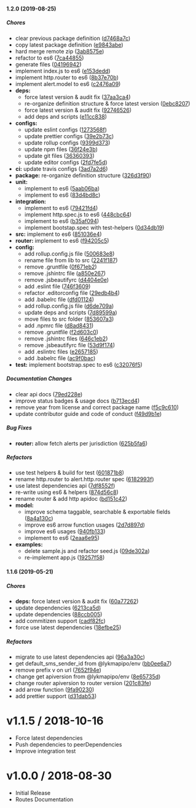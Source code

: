 #### 1.2.0 (2019-08-25)

##### Chores

*  clear previous package definition ([d7468a7c](https://github.com/CodeTanzania/majifix-alert/commit/d7468a7cca94ea9d9426cef8389ac638df7603b9))
*  copy latest package definition ([e9843abe](https://github.com/CodeTanzania/majifix-alert/commit/e9843abeb4bb08c8806c961b954767ac4cffbc81))
*  hard merge remote zip ([3ab8575e](https://github.com/CodeTanzania/majifix-alert/commit/3ab8575e6f2b7b04a6f1331ec4ce7d43bca7d3c8))
*  refactor to es6 ([7ca44855](https://github.com/CodeTanzania/majifix-alert/commit/7ca448552cee8e3b84f432ee4daebf9eae9d727a))
*  generate files ([04196942](https://github.com/CodeTanzania/majifix-alert/commit/041969426a3320b721c61fa740e477a715903eb4))
*  implement index.js to es6 ([e153dedd](https://github.com/CodeTanzania/majifix-alert/commit/e153deddffe1b3125c5b4f225ec0a1e37fb40639))
*  implement http.router to es6 ([8b37e70b](https://github.com/CodeTanzania/majifix-alert/commit/8b37e70bd90c4de569e491bf6a4677555ccbc33c))
*  implement alert.model to es6 ([c2476a09](https://github.com/CodeTanzania/majifix-alert/commit/c2476a09b46675bf573a7e8ac32cfa6d079b926e))
* **deps:**
  *  force latest version & audit fix ([37aa3ca4](https://github.com/CodeTanzania/majifix-alert/commit/37aa3ca4a8fce611c199803b77f333a618b8e4b5))
  *  re-organize definition structure & force latest version ([0ebc8207](https://github.com/CodeTanzania/majifix-alert/commit/0ebc8207e3c2fb7eac8fc76d9a101bb79170d2d4))
  *  force latest version & audit fix ([92746526](https://github.com/CodeTanzania/majifix-alert/commit/92746526485fe6cce0f8a4da769bbefeb5f9c086))
  *  add deps and scripts ([e11cc838](https://github.com/CodeTanzania/majifix-alert/commit/e11cc838f4f4887e4ad3748453d982ce650115a2))
* **configs:**
  *  update eslint configs ([1273568f](https://github.com/CodeTanzania/majifix-alert/commit/1273568f7bfea03ad23ba3caad92d42390509464))
  *  update prettier configs ([39e2b73c](https://github.com/CodeTanzania/majifix-alert/commit/39e2b73c298dd93dcb73fef01de050e07a004011))
  *  update rollup configs ([9399d373](https://github.com/CodeTanzania/majifix-alert/commit/9399d373aea69c4682979c716fd000182893d9d4))
  *  update npm files ([36f24e3b](https://github.com/CodeTanzania/majifix-alert/commit/36f24e3bf41db79b4e355471bc1f4fa6bae81a38))
  *  update git files ([36360393](https://github.com/CodeTanzania/majifix-alert/commit/363603930242a3856f1e99691f60b5379bdf3691))
  *  update editor configs ([2fd7fe5d](https://github.com/CodeTanzania/majifix-alert/commit/2fd7fe5dcfd80e5bf62eea4ace7f7beca7f64fad))
* **ci:**  update travis configs ([3ad7a2d6](https://github.com/CodeTanzania/majifix-alert/commit/3ad7a2d6f348c65a8758573338a8bd6367fe1264))
* **package:**  re-organize definition structure ([326d3f90](https://github.com/CodeTanzania/majifix-alert/commit/326d3f9017d918f1cc07b053ccacf4631c27da40))
* **unit:**
  *  implement to es6 ([5aab06ba](https://github.com/CodeTanzania/majifix-alert/commit/5aab06bad5a282a072249d538ef6db687ff7c6ac))
  *  implement to es6 ([83d4bd8c](https://github.com/CodeTanzania/majifix-alert/commit/83d4bd8c9d82fa96c407c6d0a6aefaafa832fceb))
* **integration:**
  *  implement to es6 ([79421fd4](https://github.com/CodeTanzania/majifix-alert/commit/79421fd4a64ce7ab1d0b49777c54bd6c4f15f6fe))
  *  implement http.spec.js to es6 ([448cbc64](https://github.com/CodeTanzania/majifix-alert/commit/448cbc64c8480617d5b8f33c50fba048272e4708))
  *  implement to es6 ([b35af094](https://github.com/CodeTanzania/majifix-alert/commit/b35af09400a1ed2533f72117175e1848b56e3891))
  *  implement bootstap.spec with test-helpers ([0d34db19](https://github.com/CodeTanzania/majifix-alert/commit/0d34db19032f1f3fd58d670d89b0a92cbafe8844))
* **src:**  implement to es6 ([851036e4](https://github.com/CodeTanzania/majifix-alert/commit/851036e49a0f1a44819ee3af4ef5bd9dc8a84246))
* **router:**  implement to es6 ([f94205c5](https://github.com/CodeTanzania/majifix-alert/commit/f94205c57587b0612160a7af7b8990a946fcc354))
* **config:**
  *  add rollup.config.js file ([500683e8](https://github.com/CodeTanzania/majifix-alert/commit/500683e8426df1125cf3d19aa0bd65484fa1c3f9))
  *  rename file from lib to src ([2241f187](https://github.com/CodeTanzania/majifix-alert/commit/2241f1877b15f5f896bc7aa9912c7a213a09a74c))
  *  remove .gruntfile ([0f671eb2](https://github.com/CodeTanzania/majifix-alert/commit/0f671eb2c97f95a971986919bc9762ffe72cb006))
  *  remove .jshintrc file ([a850e267](https://github.com/CodeTanzania/majifix-alert/commit/a850e2675c9137cb5dfefa6fb18aef1343d781b3))
  *  remove .jsbeautifyrc ([d4404e0e](https://github.com/CodeTanzania/majifix-alert/commit/d4404e0e3fcaf33aee29d34eb315b78f110f11b9))
  *  add .eslint file ([746f3609](https://github.com/CodeTanzania/majifix-alert/commit/746f360936488b346f100e0aed2d623957ecb3d8))
  *  refactor .editorconfig file ([29edb4b4](https://github.com/CodeTanzania/majifix-alert/commit/29edb4b4b0df6552c997ba7b8b69c7208fdfa80e))
  *  add .babelrc file ([dfd01124](https://github.com/CodeTanzania/majifix-alert/commit/dfd0112437eb136c320221b19904426b00d03a22))
  *  add rollup.config.js file ([d6de709a](https://github.com/CodeTanzania/majifix-alert/commit/d6de709a90ceea3cc0b9dd4efccb2f60b1fe18b5))
  *  update deps and scripts ([7d89599a](https://github.com/CodeTanzania/majifix-alert/commit/7d89599a249c9d9495a486f40fee4b551b72b32c))
  *  move files to src folder ([853607a3](https://github.com/CodeTanzania/majifix-alert/commit/853607a31356a2d0209d42d4a28bc8634937d55a))
  *  add .npmrc file ([d8ad8431](https://github.com/CodeTanzania/majifix-alert/commit/d8ad8431e061e702ff90967536569673c4701fbf))
  *  remove .gruntfile ([f2d603c0](https://github.com/CodeTanzania/majifix-alert/commit/f2d603c0944df58666d578558fd7f76e7767bdf8))
  *  remove .jshintrc files ([646c1eb2](https://github.com/CodeTanzania/majifix-alert/commit/646c1eb2754bc0dbd1c02df88fbae7263bccd2f4))
  *  remove .jsbeautifyrc file ([53d9f174](https://github.com/CodeTanzania/majifix-alert/commit/53d9f1743435485624ad4fe0e7880aefe5de2087))
  *  add .eslintrc files ([e2657185](https://github.com/CodeTanzania/majifix-alert/commit/e26571854b64e8652b94dc35b55ed3d09dec7bd6))
  *  add .babelrc file ([ac9f0bac](https://github.com/CodeTanzania/majifix-alert/commit/ac9f0bacf83f2440624ce4c4325bed5da78a3a95))
* **test:**  implement bootstrap.spec to es6 ([c32076f5](https://github.com/CodeTanzania/majifix-alert/commit/c32076f5d9fb34ec7536d0b6e9924cc604617837))

##### Documentation Changes

*  clear api docs ([79ed228e](https://github.com/CodeTanzania/majifix-alert/commit/79ed228e56bbba3f88e239aa3b05fb4c93c01bf4))
*  improve status badges & usage docs ([b713ecd4](https://github.com/CodeTanzania/majifix-alert/commit/b713ecd46b768b8130939c7c733dd0d8a1fce58a))
*  remove year from license and correct package name ([f5c9c610](https://github.com/CodeTanzania/majifix-alert/commit/f5c9c610328cc792940d109cb6ef56a61ae6a723))
*  update contributor guide and code of conduct ([f49d9b1e](https://github.com/CodeTanzania/majifix-alert/commit/f49d9b1efa06120c5ed32dcd07d57dc5cc356863))

##### Bug Fixes

* **router:**  allow fetch alerts per jurisdiction ([625b5fa6](https://github.com/CodeTanzania/majifix-alert/commit/625b5fa6cadd2f1fbe9125100d5dc7127ad4aabe))

##### Refactors

*  use test helpers & build for test ([601871b8](https://github.com/CodeTanzania/majifix-alert/commit/601871b87bc9b2f38ff90d4951f4ec3d86898956))
*  rename http.router to alert.http.router spec ([6182993f](https://github.com/CodeTanzania/majifix-alert/commit/6182993f858b8b9cc6c45a996942cac6c26526f2))
*  use latest dependencies api ([7df8552f](https://github.com/CodeTanzania/majifix-alert/commit/7df8552fcd8da847a815ff2e25624c1aa7b0bab3))
*  re-write using es6 & helpers ([874d56c8](https://github.com/CodeTanzania/majifix-alert/commit/874d56c80dce896b6f9bdb3ae15c77d62625838d))
*  rename router & add http apidoc ([bd151c42](https://github.com/CodeTanzania/majifix-alert/commit/bd151c4297116856e678b68a954667ad195b0b9b))
* **model:**
  *  improve schema taggable, searchable & exportable fields ([8a4a130c](https://github.com/CodeTanzania/majifix-alert/commit/8a4a130c6c9dc64085a478934799dff39111cd31))
  *  improve es6 arrow function usages ([2d7d897d](https://github.com/CodeTanzania/majifix-alert/commit/2d7d897d0e895a71f8b6671de955589e5c19e435))
  *  improve es6 usages ([940fb133](https://github.com/CodeTanzania/majifix-alert/commit/940fb1334da1ccb82feb61818f378ecb2dac67b5))
  *  implement to es6 ([2eaa6e95](https://github.com/CodeTanzania/majifix-alert/commit/2eaa6e95fa468c6284c9bdee6c3fcf56e54e2531))
* **examples:**
  *  delete sample.js and refactor seed.js ([09de302a](https://github.com/CodeTanzania/majifix-alert/commit/09de302a8009ebeaff7dc08669ebd7fb661d2664))
  *  re-implement app.js ([19257f58](https://github.com/CodeTanzania/majifix-alert/commit/19257f58f83f3fa6de191d3333af82b460e7e007))

#### 1.1.6 (2019-05-21)

##### Chores

- **deps:** force latest version & audit fix ([60a77262](https://github.com/CodeTanzania/majifix-alert/commit/60a772624e3adc797d0dff5f572f60bf4d5da524))
- update dependencies ([6213ca5d](https://github.com/CodeTanzania/majifix-alert/commit/6213ca5d2e0fca25e5a8b8bf389fee7642107285))
- update dependencies ([88ccb005](https://github.com/CodeTanzania/majifix-alert/commit/88ccb0054720a6da5082cba379df0a45a280fa9a))
- add commitizen support ([cadf82fc](https://github.com/CodeTanzania/majifix-alert/commit/cadf82fca0e47beaae497a2ee09e0da3d47a4dbe))
- force use latest dependencies ([18efbe25](https://github.com/CodeTanzania/majifix-alert/commit/18efbe25c3ec50bbc5abbb32f96a0351e21a4c07))

##### Refactors

- migrate to use latest dependencies api ([96a3a30c](https://github.com/CodeTanzania/majifix-alert/commit/96a3a30c7c4821c685cdf958e99e96d89c6ff0c4))
- get default_sms_sender_id from @lykmapipo/env ([bb0ee6a7](https://github.com/CodeTanzania/majifix-alert/commit/bb0ee6a75872f798836d711d12dbe22699327461))
- remove prefix v on url ([7652f94e](https://github.com/CodeTanzania/majifix-alert/commit/7652f94eb5a928adf4bd6d6c0451f1cefec3e4f8))
- change get apiversion from @lykmapipo/env ([8e65735d](https://github.com/CodeTanzania/majifix-alert/commit/8e65735d8426fe66754a08b800ae7bcf56b98b7a))
- change router apiversion to router version ([201c83fe](https://github.com/CodeTanzania/majifix-alert/commit/201c83fe869a017b9fee02cb9bf64a693ffbcebd))
- add arrow function ([9fa90230](https://github.com/CodeTanzania/majifix-alert/commit/9fa902301bfbb8ce7000ff09a817d25fc3651e15))
- add prettier support ([d31dab53](https://github.com/CodeTanzania/majifix-alert/commit/d31dab53a11e75444190b753ca3357174b62cca1))

# v1.1.5 / 2018-10-16

- Force latest dependencies
- Push dependencies to peerDependencies
- Improve integration test

# v1.0.0 / 2018-08-30

- Initial Release
- Routes Documentation
